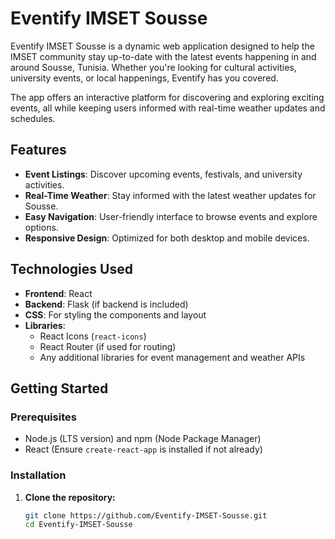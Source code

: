 # Eventify IMSET Sousse

Eventify IMSET Sousse is a dynamic web application designed to help the IMSET community stay up-to-date with the latest events happening in and around Sousse, Tunisia. Whether you're looking for cultural activities, university events, or local happenings, Eventify has you covered. 

The app offers an interactive platform for discovering and exploring exciting events, all while keeping users informed with real-time weather updates and schedules.

## Features

- **Event Listings**: Discover upcoming events, festivals, and university activities.
- **Real-Time Weather**: Stay informed with the latest weather updates for Sousse.
- **Easy Navigation**: User-friendly interface to browse events and explore options.
- **Responsive Design**: Optimized for both desktop and mobile devices.

## Technologies Used

- **Frontend**: React
- **Backend**: Flask (if backend is included)
- **CSS**: For styling the components and layout
- **Libraries**: 
  - React Icons (`react-icons`)
  - React Router (if used for routing)
  - Any additional libraries for event management and weather APIs

## Getting Started

### Prerequisites

- Node.js (LTS version) and npm (Node Package Manager)
- React (Ensure `create-react-app` is installed if not already)
  
### Installation

1. **Clone the repository:**
   ```bash
   git clone https://github.com/Eventify-IMSET-Sousse.git
   cd Eventify-IMSET-Sousse
